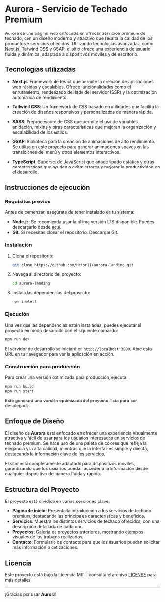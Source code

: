 # Aurora - Servicio de Techado Premium

Aurora es una página web enfocada en ofrecer servicios premium de techado, con un diseño moderno y atractivo que resalta la calidad de los productos y servicios ofrecidos. Utilizando tecnologías avanzadas, como Next.js, Tailwind CSS y GSAP, el sitio ofrece una experiencia de usuario fluida y dinámica, adaptada a dispositivos móviles y de escritorio.

## Tecnologías utilizadas

- **Next.js**: Framework de React que permite la creación de aplicaciones web rápidas y escalables. Ofrece funcionalidades como el enrutamiento, renderizado del lado del servidor (SSR) y la optimización automática de rendimiento.
  
- **Tailwind CSS**: Un framework de CSS basado en utilidades que facilita la creación de diseños responsivos y personalizados de manera rápida.

- **SASS**: Preprocesador de CSS que permite el uso de variables, anidación, mixins y otras características que mejoran la organización y escalabilidad de los estilos.

- **GSAP**: Biblioteca para la creación de animaciones de alto rendimiento. Se utiliza en este proyecto para generar animaciones suaves en las transiciones del menú y otros elementos interactivos.

- **TypeScript**: Superset de JavaScript que añade tipado estático y otras características que ayudan a evitar errores y mejorar la productividad en el desarrollo.

## Instrucciones de ejecución

### Requisitos previos

Antes de comenzar, asegúrate de tener instalado en tu sistema:

- **Node.js**: Se recomienda usar la última versión LTS disponible. Puedes descargarlo desde [aquí](https://nodejs.org/).
- **Git**: Si necesitas clonar el repositorio. [Descargar Git](https://git-scm.com/).

### Instalación

1. Clona el repositorio:

   ```bash
   git clone https://github.com/Hctor11/aurora-landing.git
   ```

2. Navega al directorio del proyecto:

   ```bash
   cd aurora-landing
   ```

3. Instala las dependencias del proyecto:

   ```bash
   npm install
   ```

### Ejecución

Una vez que las dependencias estén instaladas, puedes ejecutar el proyecto en modo desarrollo con el siguiente comando:

```bash
npm run dev
```

El servidor de desarrollo se iniciará en `http://localhost:3000`. Abre esta URL en tu navegador para ver la aplicación en acción.

### Construcción para producción

Para crear una versión optimizada para producción, ejecuta:

```bash
npm run build
npm run start
```

Esto generará una versión optimizada del proyecto, lista para ser desplegada.

## Enfoque de Diseño

El diseño de **Aurora** está enfocado en ofrecer una experiencia visualmente atractiva y fácil de usar para los usuarios interesados en servicios de techado premium. Se hace uso de una paleta de colores que refleja la elegancia y la alta calidad, mientras que la interfaz es simple y directa, destacando la información clave de los servicios.

El sitio está completamente adaptado para dispositivos móviles, garantizando que los usuarios puedan acceder a la información desde cualquier dispositivo de manera fluida y rápida.

## Estructura del Proyecto

El proyecto está dividido en varias secciones clave:

- **Página de inicio**: Presenta la introducción a los servicios de techado premium, destacando las principales características y beneficios.
- **Servicios**: Muestra los distintos servicios de techado ofrecidos, con una descripción detallada de cada uno.
- **Proyectos**: Galería de proyectos anteriores, mostrando ejemplos visuales de los trabajos realizados.
- **Contacto**: Formulario de contacto para que los usuarios puedan solicitar más información o cotizaciones.


## Licencia

Este proyecto está bajo la Licencia MIT - consulta el archivo [LICENSE](LICENSE) para más detalles.

---

¡Gracias por usar **Aurora**!
